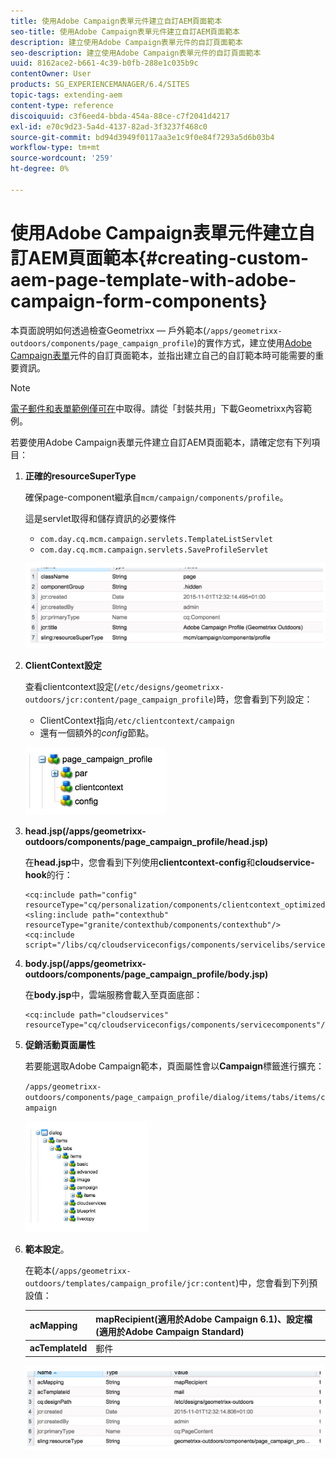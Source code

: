 ```yaml
---
title: 使用Adobe Campaign表單元件建立自訂AEM頁面範本
seo-title: 使用Adobe Campaign表單元件建立自訂AEM頁面範本
description: 建立使用Adobe Campaign表單元件的自訂頁面範本
seo-description: 建立使用Adobe Campaign表單元件的自訂頁面範本
uuid: 8162ace2-b661-4c39-b0fb-288e1c035b9c
contentOwner: User
products: SG_EXPERIENCEMANAGER/6.4/SITES
topic-tags: extending-aem
content-type: reference
discoiquuid: c3f6eed4-bbda-454a-88ce-c7f2041d4217
exl-id: e70c9d23-5a4d-4137-82ad-3f3237f468c0
source-git-commit: bd94d3949f0117aa3e1c9f0e84f7293a5d6b03b4
workflow-type: tm+mt
source-wordcount: '259'
ht-degree: 0%

---
```


# 使用Adobe Campaign表單元件建立自訂AEM頁面範本{#creating-custom-aem-page-template-with-adobe-campaign-form-components}

本頁面說明如何透過檢查Geometrixx — 戶外範本(`/apps/geometrixx-outdoors/components/page_campaign_profile`)的實作方式，建立使用[Adobe Campaign表單](/help/sites-authoring/adobe-campaign-components.md)元件的自訂頁面範本，並指出建立自己的自訂範本時可能需要的重要資訊。

>[!NOTE]
>
>[電子郵件和表單範例僅可在](/help/sites-developing/we-retail.md)中取得。請從「封裝共用」下載Geometrixx內容範例。

若要使用Adobe Campaign表單元件建立自訂AEM頁面範本，請確定您有下列項目：

1. **正確的resourceSuperType**

   確保page-component繼承自`mcm/campaign/components/profile`。

   這是servlet取得和儲存資訊的必要條件

   * `com.day.cq.mcm.campaign.servlets.TemplateListServlet`
   * `com.day.cq.mcm.campaign.servlets.SaveProfileServlet`

   ![chlimage_1-201](assets/chlimage_1-201.png)

1. **ClientContext設定**

   查看clientcontext設定(`/etc/designs/geometrixx-outdoors/jcr:content/page_campaign_profile`)時，您會看到下列設定：

   * ClientContext指向`/etc/clientcontext/campaign`
   * 還有一個額外的&#x200B;*config*&#x200B;節點。

   ![chlimage_1-202](assets/chlimage_1-202.png)

1. **head.jsp(/apps/geometrixx-outdoors/components/page_campaign_profile/head.jsp)**

   在&#x200B;**head.jsp**&#x200B;中，您會看到下列使用&#x200B;**clientcontext-config**&#x200B;和&#x200B;**cloudservice-hook**&#x200B;的行：

   ```
   <cq:include path="config" resourceType="cq/personalization/components/clientcontext_optimized/config"/>
   <sling:include path="contexthub" resourceType="granite/contexthub/components/contexthub"/>
   <cq:include script="/libs/cq/cloudserviceconfigs/components/servicelibs/servicelibs.jsp"/>
   ```

1. **body.jsp(/apps/geometrixx-outdoors/components/page_campaign_profile/body.jsp)**

   在&#x200B;**body.jsp**&#x200B;中，雲端服務會載入至頁面底部：

   ```
   <cq:include path="cloudservices" resourceType="cq/cloudserviceconfigs/components/servicecomponents"/>
   ```

1. **促銷活動頁面屬性**

   若要能選取Adobe Campaign範本，頁面屬性會以&#x200B;**Campaign**&#x200B;標籤進行擴充：

   `/apps/geometrixx-outdoors/components/page_campaign_profile/dialog/items/tabs/items/campaign`

   ![chlimage_1-203](assets/chlimage_1-203.png)

1. **範本設定**。

   在範本(`/apps/geometrixx-outdoors/templates/campaign_profile/jcr:content`)中，您會看到下列預設值：

   | **acMapping** | mapRecipient(適用於Adobe Campaign 6.1)、設定檔(適用於Adobe Campaign Standard) |
   |---|---|
   | **acTemplateId** | 郵件 |

   ![chlimage_1-204](assets/chlimage_1-204.png)
